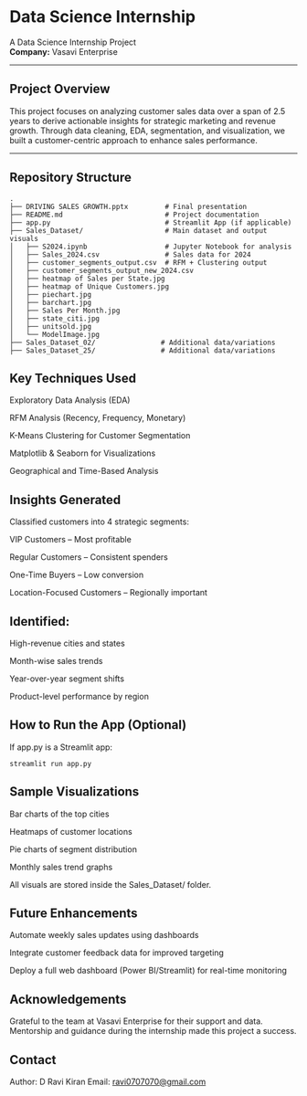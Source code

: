 # Data Science Internship

A Data Science Internship Project  
**Company:** Vasavi Enterprise  

---

## Project Overview

This project focuses on analyzing customer sales data over a span of 2.5 years to derive actionable insights for strategic marketing and revenue growth. Through data cleaning, EDA, segmentation, and visualization, we built a customer-centric approach to enhance sales performance.

---

## Repository Structure

```
.
├── DRIVING SALES GROWTH.pptx         # Final presentation
├── README.md                         # Project documentation
├── app.py                            # Streamlit App (if applicable)
├── Sales_Dataset/                    # Main dataset and output visuals
│   ├── S2024.ipynb                   # Jupyter Notebook for analysis
│   ├── Sales_2024.csv                # Sales data for 2024
│   ├── customer_segments_output.csv  # RFM + Clustering output
│   ├── customer_segments_output_new_2024.csv
│   ├── heatmap of Sales per State.jpg
│   ├── heatmap of Unique Customers.jpg
│   ├── piechart.jpg
│   ├── barchart.jpg
│   ├── Sales Per Month.jpg
│   ├── state_citi.jpg
│   ├── unitsold.jpg
│   └── ModelImage.jpg
├── Sales_Dataset_02/                # Additional data/variations
├── Sales_Dataset_25/                # Additional data/variations
```


## Key Techniques Used
Exploratory Data Analysis (EDA)

RFM Analysis (Recency, Frequency, Monetary)

K-Means Clustering for Customer Segmentation

Matplotlib & Seaborn for Visualizations

Geographical and Time-Based Analysis

## Insights Generated
Classified customers into 4 strategic segments:

VIP Customers – Most profitable

Regular Customers – Consistent spenders

One-Time Buyers – Low conversion

Location-Focused Customers – Regionally important

## Identified:

High-revenue cities and states

Month-wise sales trends

Year-over-year segment shifts

Product-level performance by region

## How to Run the App (Optional)
If app.py is a Streamlit app:
```
streamlit run app.py

```

## Sample Visualizations
Bar charts of the top cities

Heatmaps of customer locations

Pie charts of segment distribution

Monthly sales trend graphs

All visuals are stored inside the Sales_Dataset/ folder.

## Future Enhancements
Automate weekly sales updates using dashboards

Integrate customer feedback data for improved targeting

Deploy a full web dashboard (Power BI/Streamlit) for real-time monitoring

## Acknowledgements
Grateful to the team at Vasavi Enterprise for their support and data.
Mentorship and guidance during the internship made this project a success.

## Contact
Author: D Ravi Kiran
Email: ravi0707070@gmail.com
